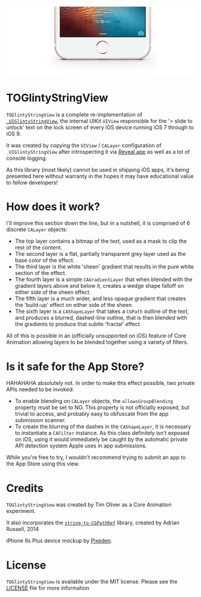 ![TOGlintyStringView](screenshot.jpg)

# TOGlintyStringView
`TOGlintyStringView` is a complete re-implementation of [`_UIGlintyStringView`](https://github.com/JaviSoto/iOS9-Runtime-Headers/blob/51598b5f73399e4737bc067ed6b9bd5bd9a8b0d1/Frameworks/UIKit.framework/_UIGlintyStringView.h), the internal UIKit `UIView` responsible for the '> slide to unlock' text on the lock screen of every iOS device running iOS 7 through to iOS 9.

It was created by copying the `UIView` / `CALayer` configuration of `_UIGlintyStringView` after introspecting it via [Reveal app](http://revealapp.com) as well as a lot of console logging.

As this library (most likely) cannot be used in shipping iOS apps, it's being presented here without warranty in the hopes it may have educational value to fellow developers!

# How does it work?

I'll improve this section down the line, but in a nutshell, it is comprised of 6 discrete `CALayer` objects:

* The top layer contains a bitmap of the text, used as a mask to clip the rest of the content.
* The second layer is a flat, partially transparent grey layer used as the base color of the effect.
* The third layer is the white 'sheen' gradient that results in the pure white section of the effect.
* The fourth layer is a simple `CAGradientLayer` that when blended with the gradient layers above and below it, creates a wedge shape falloff on either side of the sheen effect.
* The fifth layer is a much wider, and less opaque gradient that creates the 'build-up' effect on either side of the sheen.
* The sixth layer is a `CAShapeLayer` that takes a `CGPath` outline of the text, and produces a blurred, dashed-line outline, that is then blended with the gradients to produce that subtle 'fractal' effect.

All of this is possible in an (officially unsupported on iOS) feature of Core Animation allowing layers to be blended together using a variety of filters.

# Is it safe for the App Store?
HAHAHAHA absolutely not. In order to make this effect possible, two private APIs needed to be invoked:

* To enable blending on `CALayer` objects, the `allowsGroupBlending` property must be set to NO. This property is not officially exposed, but trivial to access, and probably easy to obfuscate from the app submission scanner.
* To create the blurring of the dashes in the `CAShapeLayer`, it is necessary to instantiate a `CAFilter` instance. As this class definitely isn't exposed on iOS, using it would immediately be caught by the automatic private API detection system Apple uses in app submissions.

While you're free to try, I wouldn't recommend trying to submit an app to the App Store using this view.

# Credits

`TOGlintyStringView` was created by Tim Oliver as a Core Animation experiment.

It also incorporates the [`string-to-CGPathRef`](https://github.com/aderussell/string-to-CGPathRef) library, created by Adrian Russell, 2014

iPhone 6s Plus device mockup by [Pixeden](http://www.pixeden.com).

# License

`TOGlintyStringView` is available under the MIT license. Please see the [LICENSE](LICENSE) file for more information
